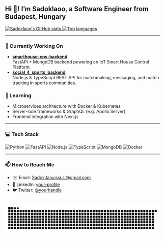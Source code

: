 <h2 align="left">Hi 👋! I’m Sadoklaoo, a Software Engineer from Budapest, Hungary</h2>

<p align="left">
  <a href="https://github.com/Sadoklaoo">
    <img src="https://github-readme-stats.vercel.app/api?username=Sadoklaoo&theme=dracula&show_icons=true&include_all_commits=true&count_private=true&hide_border=false" alt="Sadoklaoo's GitHub stats" height="150" />
  </a>
  <a href="https://github.com/Sadoklaoo">
    <img src="https://github-readme-stats.vercel.app/api/top-langs/?username=Sadoklaoo&layout=compact&theme=dracula&hide_border=false" alt="Top languages" height="150" />
  </a>
</p>

---

### 🔭 Currently Working On
- **[smarthouse-cps-backend](https://github.com/Sadoklaoo/smarthouse-cps-backend)**  
  FastAPI + MongoDB backend powering an IoT Smart House Control Platform.  
- **[social_4_sports_backend](https://github.com/Sadoklaoo/social_4_sports_backend)**  
  Node.js & TypeScript REST API for matchmaking, messaging, and match tracking in sports communities.  

### 🌱 Learning
- Microservices architecture with Docker & Kubernetes  
- Server-side frameworks & GraphQL (e.g. Apollo Server)  
- Frontend integration with Next.js

---

### 💻 Tech Stack
<div align="left">
  <img src="https://cdn.jsdelivr.net/gh/devicons/devicon/icons/python/python-original.svg"    alt="Python"    height="30" />
  <img src="https://cdn.jsdelivr.net/gh/devicons/devicon/icons/fastapi/fastapi-original.svg"    alt="FastAPI"   height="30" />
  <img src="https://cdn.jsdelivr.net/gh/devicons/devicon/icons/nodejs/nodejs-original.svg"      alt="Node.js"   height="30" />
  <img src="https://cdn.jsdelivr.net/gh/devicons/devicon/icons/typescript/typescript-original.svg" alt="TypeScript"height="30" />
  <img src="https://cdn.jsdelivr.net/gh/devicons/devicon/icons/mongodb/mongodb-original.svg"    alt="MongoDB"  height="30" />
  <img src="https://cdn.jsdelivr.net/gh/devicons/devicon/icons/docker/docker-original.svg"      alt="Docker"    height="30" />
</div>

---

### 📫 How to Reach Me
- ✉️ Email: Sadok.laouissi.sl@gmail.com  
- 🔗 LinkedIn: [your-profile](https://linkedin.com/in/your-profile](https://www.linkedin.com/in/sadoklao/))  
- 🐦 Twitter: [@yourhandle](https://twitter.com/yourhandle)  

<br>

<div align="center">
  <img src="https://raw.githubusercontent.com/Sadoklaoo/Sadoklaoo/output/snake.svg" alt="Snake animation" />
</div>
